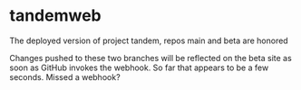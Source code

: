 # tandemweb
The deployed version of project tandem, repos main and beta are honored

Changes pushed to these two branches will be reflected on the beta site as soon as GitHub invokes the webhook. So far that appears to be a few seconds. Missed a webhook?

